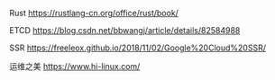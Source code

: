 Rust
https://rustlang-cn.org/office/rust/book/

ETCD
https://blog.csdn.net/bbwangj/article/details/82584988

SSR
https://freeleox.github.io/2018/11/02/Google%20Cloud%20SSR/

运维之美
https://www.hi-linux.com/
